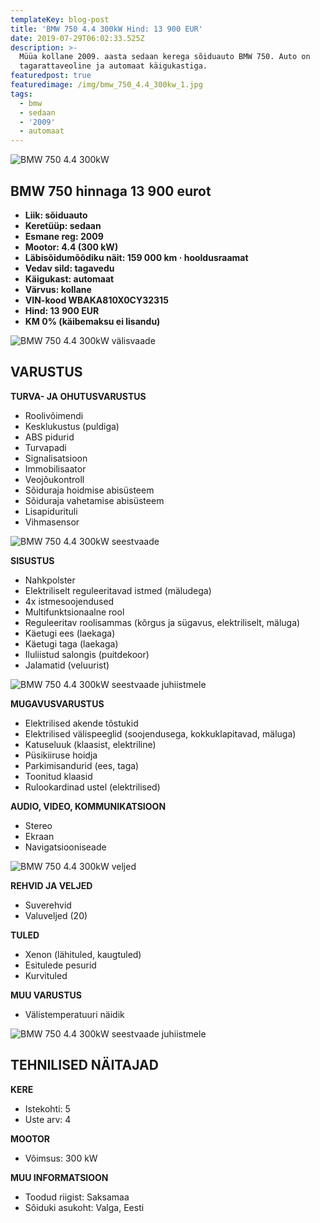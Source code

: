 ```yaml
---
templateKey: blog-post
title: 'BMW 750 4.4 300kW Hind: 13 900 EUR'
date: 2019-07-29T06:02:33.525Z
description: >-
  Müüa kollane 2009. aasta sedaan kerega sõiduauto BMW 750. Auto on
  tagarattaveoline ja automaat käigukastiga. 
featuredpost: true
featuredimage: /img/bmw_750_4.4_300kw_1.jpg
tags:
  - bmw
  - sedaan
  - '2009'
  - automaat
---
```

![BMW 750 4.4 300kW](/img/bmw_750_4.4_300kw_1.jpg "BMW 750 4.4 300kW")

## BMW 750 hinnaga 13 900 eurot

* **Liik:	sõiduauto**
* **Keretüüp:	sedaan**
* **Esmane reg:	2009**
* **Mootor:	4.4 (300 kW)**
* **Läbisõidumõõdiku näit:	159 000 km · hooldusraamat**
* **Vedav sild:	tagavedu**
* **Käigukast:	automaat**
* **Värvus:	kollane**
* **VIN-kood	WBAKA810X0CY32315**
* **Hind:	13 900 EUR**
* **KM 0% (käibemaksu ei lisandu)**

![BMW 750 4.4 300kW välisvaade](/img/bmw_750_4.4_300kw_2.jpg "BMW 750 4.4 300kW välisvaade")

## VARUSTUS

**TURVA- JA OHUTUSVARUSTUS**

* Roolivõimendi
* Kesklukustus (puldiga)
* ABS pidurid
* Turvapadi
* Signalisatsioon
* Immobilisaator
* Veojõukontroll
* Sõiduraja hoidmise abisüsteem
* Sõiduraja vahetamise abisüsteem
* Lisapidurituli
* Vihmasensor

![BMW 750 4.4 300kW seestvaade](/img/bmw_750_4.4_300kw_3.jpg "BMW 750 4.4 300kW seestvaade")

**SISUSTUS**

* Nahkpolster
* Elektriliselt reguleeritavad istmed (mäludega)
* 4x istmesoojendused
* Multifunktsionaalne rool
* Reguleeritav roolisammas (kõrgus ja sügavus, elektriliselt, mäluga)
* Käetugi ees (laekaga)
* Käetugi taga (laekaga)
* Iluliistud salongis (puitdekoor)
* Jalamatid (veluurist)

![BMW 750 4.4 300kW seestvaade juhiistmele](/img/bmw_750_4.4_300kw_4.jpg "BMW 750 4.4 300kW juhiistmele")

**MUGAVUSVARUSTUS**

* Elektrilised akende tõstukid
* Elektrilised välispeeglid (soojendusega, kokkuklapitavad, mäluga)
* Katuseluuk (klaasist, elektriline)
* Püsikiiruse hoidja
* Parkimisandurid (ees, taga)
* Toonitud klaasid
* Rulookardinad ustel (elektrilised)

**AUDIO, VIDEO, KOMMUNIKATSIOON**

* Stereo
* Ekraan
* Navigatsiooniseade

![BMW 750 4.4 300kW veljed](/img/bmw_750_4.4_300kw_6.jpg "BMW 750 4.4 300kW veljed")

**REHVID JA VELJED**

* Suverehvid
* Valuveljed (20)

**TULED**

* Xenon (lähituled, kaugtuled)
* Esitulede pesurid
* Kurvituled

**MUU VARUSTUS**

* Välistemperatuuri näidik

![BMW 750 4.4 300kW seestvaade juhiistmele](/img/bmw_750_4.4_300kw_7.jpg "BMW 750 4.4 300kW seestvaade juhiistmele")

## TEHNILISED NÄITAJAD

**KERE**

* Istekohti:	5
* Uste arv:	4

**MOOTOR**

* Võimsus:	300 kW

**MUU INFORMATSIOON**

* Toodud riigist: Saksamaa
* Sõiduki asukoht: Valga, Eesti
